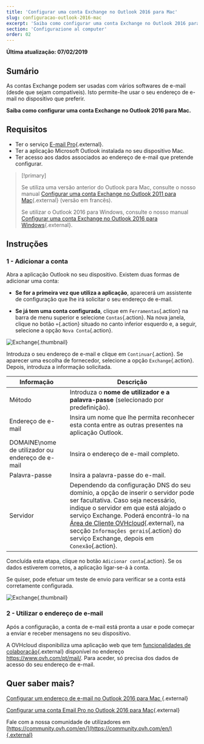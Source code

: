 ```yaml
---
title: 'Configurar uma conta Exchange no Outlook 2016 para Mac'
slug: configuracao-outlook-2016-mac
excerpt: 'Saiba como configurar uma conta Exchange no Outlook 2016 para Mac'
section: 'Configurazione al computer'
order: 02
---
```


**Última atualização: 07/02/2019**

## Sumário

As contas Exchange podem ser usadas com vários softwares de e-mail (desde que sejam compatíveis). Isto permite-lhe usar o seu endereço de e-mail no dispositivo que preferir.

**Saiba como configurar uma conta Exchange no Outlook 2016 para Mac.**

## Requisitos

- Ter o serviço [E-mail Pro](https://www.ovh.com/pt/emails/){.external}.
- Ter a aplicação Microsoft Outlook instalada no seu dispositivo Mac.
- Ter acesso aos dados associados ao endereço de e-mail que pretende configurar.

> [!primary]
>
> Se utiliza uma versão anterior do Outlook para Mac, consulte o nosso manual [Configurar uma conta Exchange no Outlook 2011 para Mac](https://docs.ovh.com/fr/microsoft-collaborative-solutions/exchange-configuration-automatique-sous-microsoft-outlook-2011-mac/){.external} (versão em francês).
>
> Se utilizar o Outlook 2016 para Windows, consulte o nosso manual [Configurar uma conta Exchange no Outlook 2016 para Windows](https://docs.ovh.com/pt/microsoft-collaborative-solutions/configuracao-outlook-2016/){.external}.
>

## Instruções

### 1 - Adicionar a conta

Abra a aplicação Outlook no seu dispositivo. Existem duas formas de adicionar uma conta:

- **Se for a primeira vez que utiliza a aplicação**, aparecerá um assistente de configuração que lhe irá solicitar o seu endereço de e-mail.

- **Se já tem uma conta configurada**, clique em `Ferramentas`{.action} na barra de menu superior e selecione `Contas`{.action}. Na nova janela, clique no botão `+`{.action} situado no canto inferior esquerdo e, a seguir, selecione a opção `Nova Conta`{.action}.

![Exchange](images/configuration-outlook-2016-mac-step1.png){.thumbnail}

Introduza o seu endereço de e-mail e clique em `Continuar`{.action}. Se aparecer uma escolha de fornecedor, selecione a opção `Exchange`{.action}. Depois, introduza a informação solicitada.

|Informação|Descrição|
|---|---|
|Método|Introduza o **nome de utilizador e a palavra-passe** (selecionado por predefinição).|
|Endereço de e-mail|Insira um nome que lhe permita reconhecer esta conta entre as outras presentes na aplicação Outlook.|
|DOMAINE\\nome de utilizador ou endereço de e-mail|Insira o endereço de e-mail completo.|
|Palavra-passe|Insira a palavra-passe do e-mail.|
|Servidor|Dependendo da configuração DNS do seu domínio, a opção de inserir o servidor pode ser facultativa. Caso seja necessário, indique o servidor em que está alojado o serviço Exchange. Poderá encontrá-lo na [Área de Cliente OVHcloud](https://www.ovh.com/auth/?action=gotomanager&from=https://www.ovh.pt/&ovhSubsidiary=pt){.external}, na secção `Informações gerais`{.action} do serviço Exchange, depois em `Conexão`{.action}.|

Concluída esta etapa, clique no botão `Adicionar conta`{.action}. Se os dados estiverem corretos, a aplicação ligar-se-á à conta.

Se quiser, pode efetuar um teste de envio para verificar se a conta está corretamente configurada.

![Exchange](images/configuration-exchange-outlook-2016-mac-step2.png){.thumbnail}

### 2 - Utilizar o endereço de e-mail

Após a configuração, a conta de e-mail está pronta a usar e pode começar a enviar e receber mensagens no seu dispositivo.

A OVHcloud disponibiliza uma aplicação web que tem [funcionalidades de colaboração](https://www.ovh.com/pt/emails/){.external} disponível no endereço <https://www.ovh.com/pt/mail/>. Para aceder, só precisa dos dados de acesso do seu endereço de e-mail.

## Quer saber mais?

[Configurar um endereço de e-mail no Outlook 2016 para Mac ](https://docs.ovh.com/pt/emails/configuracao-outlook-2016-mac/){.external}

[Configurar uma conta Email Pro no Outlook 2016 para Mac](https://docs.ovh.com/pt/emails-pro/configuracao-outlook-2016-mac/){.external}

Fale com a nossa comunidade de utilizadores em [https://community.ovh.com/en/](https://community.ovh.com/en/){.external}